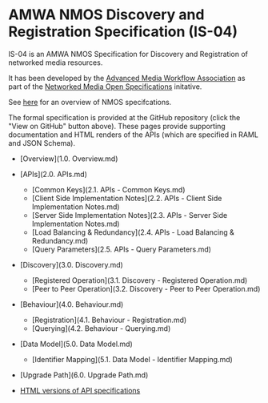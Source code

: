 # AMWA NMOS Discovery and Registration Specification (IS-04)

IS-04 is an AMWA NMOS Specification for Discovery and Registration of networked media resources.

It has been developed by the [Advanced Media Workflow Association](https://www.amwa.tv) as part of the [Networked Media Open Specifications](https://www.nmos.tv) initative.

See [here](https://amwa-tv.github.io/nmos) for an overview of NMOS specifcations.

The formal specification is provided at the GitHub repository (click the "View on GitHub" button above). These pages provide supporting documentation and HTML renders of the APIs (which are specified in RAML and JSON Schema).

 - [Overview](1.0. Overview.md)
 - [APIs](2.0. APIs.md)
   - [Common Keys](2.1. APIs - Common Keys.md)
   - [Client Side Implementation Notes](2.2. APIs - Client Side Implementation Notes.md)
   - [Server Side Implementation Notes](2.3. APIs - Server Side Implementation Notes.md)
   - [Load Balancing & Redundancy](2.4. APIs - Load Balancing & Redundancy.md)
   - [Query Parameters](2.5. APIs - Query Parameters.md)
 - [Discovery](3.0. Discovery.md)
   - [Registered Operation](3.1. Discovery - Registered Operation.md)
   - [Peer to Peer Operation](3.2. Discovery - Peer to Peer Operation.md)
 - [Behaviour](4.0. Behaviour.md)
   - [Registration](4.1. Behaviour - Registration.md)
   - [Querying](4.2. Behaviour - Querying.md)
 - [Data Model](5.0. Data Model.md)
   - [Identifier Mapping](5.1. Data Model - Identifier Mapping.md)
 - [Upgrade Path](6.0. Upgrade Path.md)

 - [HTML versions of API specifications](html-APIs/)

